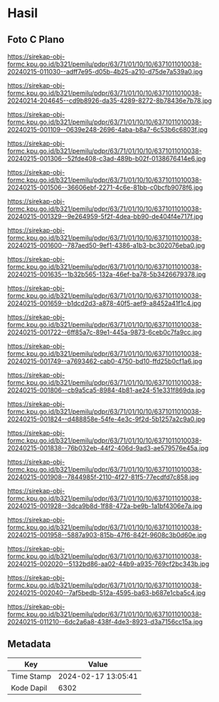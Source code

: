 # Hasil

## Foto C Plano

https://sirekap-obj-formc.kpu.go.id/b321/pemilu/pdpr/63/71/01/10/10/6371011010038-20240215-011030--adff7e95-d05b-4b25-a210-d75de7a539a0.jpg

https://sirekap-obj-formc.kpu.go.id/b321/pemilu/pdpr/63/71/01/10/10/6371011010038-20240214-204645--cd9b8926-da35-4289-8272-8b78436e7b78.jpg

https://sirekap-obj-formc.kpu.go.id/b321/pemilu/pdpr/63/71/01/10/10/6371011010038-20240215-001109--0639e248-2696-4aba-b8a7-6c53b6c6803f.jpg

https://sirekap-obj-formc.kpu.go.id/b321/pemilu/pdpr/63/71/01/10/10/6371011010038-20240215-001306--52fde408-c3ad-489b-b02f-0138676414e6.jpg

https://sirekap-obj-formc.kpu.go.id/b321/pemilu/pdpr/63/71/01/10/10/6371011010038-20240215-001506--36606ebf-2271-4c6e-81bb-c0bcfb9078f6.jpg

https://sirekap-obj-formc.kpu.go.id/b321/pemilu/pdpr/63/71/01/10/10/6371011010038-20240215-001329--9e264959-5f2f-4dea-bb90-de404f4e717f.jpg

https://sirekap-obj-formc.kpu.go.id/b321/pemilu/pdpr/63/71/01/10/10/6371011010038-20240215-001600--787aed50-9ef1-4386-a1b3-bc302076eba0.jpg

https://sirekap-obj-formc.kpu.go.id/b321/pemilu/pdpr/63/71/01/10/10/6371011010038-20240215-001635--1b32b565-132a-46ef-ba78-5b3426679378.jpg

https://sirekap-obj-formc.kpu.go.id/b321/pemilu/pdpr/63/71/01/10/10/6371011010038-20240215-001659--b1dcd2d3-a878-40f5-aef9-a8452a41f1c4.jpg

https://sirekap-obj-formc.kpu.go.id/b321/pemilu/pdpr/63/71/01/10/10/6371011010038-20240215-001722--6ff85a7c-89e1-445a-9873-6ceb0c7fa9cc.jpg

https://sirekap-obj-formc.kpu.go.id/b321/pemilu/pdpr/63/71/01/10/10/6371011010038-20240215-001749--a7693462-cab0-4750-bd10-ffd25b0cf1a6.jpg

https://sirekap-obj-formc.kpu.go.id/b321/pemilu/pdpr/63/71/01/10/10/6371011010038-20240215-001806--cb9a5ca5-8984-4b81-ae24-51e331f869da.jpg

https://sirekap-obj-formc.kpu.go.id/b321/pemilu/pdpr/63/71/01/10/10/6371011010038-20240215-001824--d488858e-54fe-4e3c-9f2d-5b1257a2c9a0.jpg

https://sirekap-obj-formc.kpu.go.id/b321/pemilu/pdpr/63/71/01/10/10/6371011010038-20240215-001838--76b032eb-44f2-406d-9ad3-ae579576e45a.jpg

https://sirekap-obj-formc.kpu.go.id/b321/pemilu/pdpr/63/71/01/10/10/6371011010038-20240215-001908--7844985f-2110-4f27-81f5-77ecdfd7c858.jpg

https://sirekap-obj-formc.kpu.go.id/b321/pemilu/pdpr/63/71/01/10/10/6371011010038-20240215-001928--3dca9b8d-1f88-472a-be9b-1a1bf4306e7a.jpg

https://sirekap-obj-formc.kpu.go.id/b321/pemilu/pdpr/63/71/01/10/10/6371011010038-20240215-001958--5887a903-815b-47f6-842f-9608c3b0d60e.jpg

https://sirekap-obj-formc.kpu.go.id/b321/pemilu/pdpr/63/71/01/10/10/6371011010038-20240215-002020--5132bd86-aa02-44b9-a935-769cf2bc343b.jpg

https://sirekap-obj-formc.kpu.go.id/b321/pemilu/pdpr/63/71/01/10/10/6371011010038-20240215-002040--7af5bedb-512a-4595-ba63-b687e1cba5c4.jpg

https://sirekap-obj-formc.kpu.go.id/b321/pemilu/pdpr/63/71/01/10/10/6371011010038-20240215-011210--6dc2a6a8-438f-4de3-8923-d3a7156cc15a.jpg


## Metadata

| Key        | Value               |
| ---------- | ------------------- |
| Time Stamp | 2024-02-17 13:05:41 |
| Kode Dapil | 6302                |



